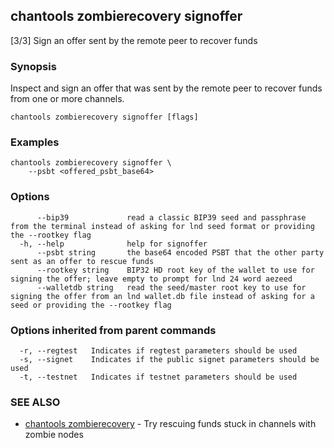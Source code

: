 ## chantools zombierecovery signoffer

[3/3] Sign an offer sent by the remote peer to recover funds

### Synopsis

Inspect and sign an offer that was sent by the remote
peer to recover funds from one or more channels.

```
chantools zombierecovery signoffer [flags]
```

### Examples

```
chantools zombierecovery signoffer \
	--psbt <offered_psbt_base64>
```

### Options

```
      --bip39             read a classic BIP39 seed and passphrase from the terminal instead of asking for lnd seed format or providing the --rootkey flag
  -h, --help              help for signoffer
      --psbt string       the base64 encoded PSBT that the other party sent as an offer to rescue funds
      --rootkey string    BIP32 HD root key of the wallet to use for signing the offer; leave empty to prompt for lnd 24 word aezeed
      --walletdb string   read the seed/master root key to use for signing the offer from an lnd wallet.db file instead of asking for a seed or providing the --rootkey flag
```

### Options inherited from parent commands

```
  -r, --regtest   Indicates if regtest parameters should be used
  -s, --signet    Indicates if the public signet parameters should be used
  -t, --testnet   Indicates if testnet parameters should be used
```

### SEE ALSO

* [chantools zombierecovery](chantools_zombierecovery.md)	 - Try rescuing funds stuck in channels with zombie nodes


